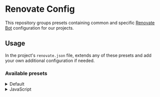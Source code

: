 # Renovate Config

This repository groups presets containing common and specific [Renovate Bot](https://docs.renovatebot.com/config-presets/#github-hosted-presets) configuration for our projects.

## Usage

In the project's `renovate.json` file, extends any of these presets and add your own additional configuration if needed.

### Available presets

<details>
  <summary>Default</summary><br>

```json
{
  "extends": ["github>gr4vy/renovate-config"]
}
```

</details>

<details>
  <summary>JavaScript</summary><br>

```json
{
  "extends": ["github>gr4vy/renovate-config:javascript"]
}
```

</details>
